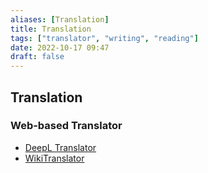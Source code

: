 ```yaml
---
aliases: [Translation]
title: Translation
tags: ["translator", "writing", "reading"]
date: 2022-10-17 09:47
draft: false
---
```


## Translation

### Web-based Translator

- [DeepL Translator](https://www.deepl.com/en/translator)
- [WikiTranslator](https://wikitranslator.github.io/)
